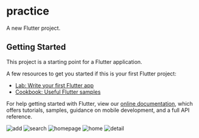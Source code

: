 # practice

A new Flutter project.

## Getting Started

This project is a starting point for a Flutter application.

A few resources to get you started if this is your first Flutter project:

- [Lab: Write your first Flutter app](https://flutter.dev/docs/get-started/codelab)
- [Cookbook: Useful Flutter samples](https://flutter.dev/docs/cookbook)

For help getting started with Flutter, view our
[online documentation](https://flutter.dev/docs), which offers tutorials,
samples, guidance on mobile development, and a full API reference.

![add](https://github.com/user-attachments/assets/45f5acf4-d3b1-429f-90b8-1ebdc9d1879f)
![search](https://github.com/user-attachments/assets/d705537c-3414-481f-a5f9-955883b8a62f)
![homepage](https://github.com/user-attachments/assets/29821ba4-a83e-43f5-af33-f7d07c427ca7)
![home](https://github.com/user-attachments/assets/df80ff0e-9f4d-4954-adc6-4ac62be6818b)
![detail](https://github.com/user-attachments/assets/42df0e63-5b24-4165-8a1d-1df0b42dab71)
